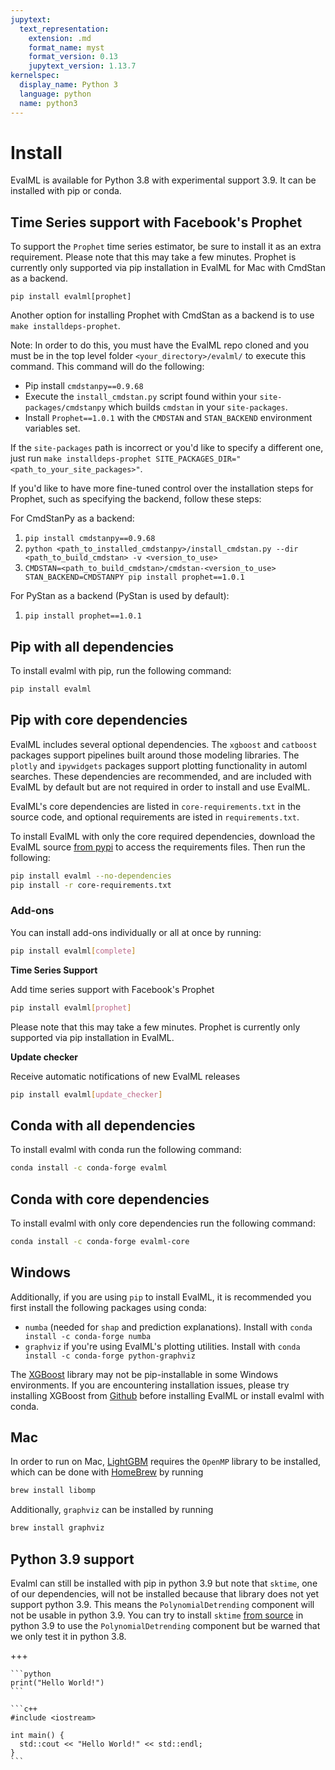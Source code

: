 ```yaml
---
jupytext:
  text_representation:
    extension: .md
    format_name: myst
    format_version: 0.13
    jupytext_version: 1.13.7
kernelspec:
  display_name: Python 3
  language: python
  name: python3
---
```


# Install

EvalML is available for Python 3.8 with experimental support 3.9. It can be installed with pip or conda.

## Time Series support with Facebook's Prophet 

To support the `Prophet` time series estimator, be sure to install it as an extra requirement. Please note that this may take a few minutes.
Prophet is currently only supported via pip installation in EvalML for Mac with CmdStan as a backend.
```shell
pip install evalml[prophet]
```
Another option for installing Prophet with CmdStan as a backend is to use `make installdeps-prophet`.

Note: In order to do this, you must have the EvalML repo cloned and you must be in the top level folder `<your_directory>/evalml/` to execute this command.
This command will do the following:
- Pip install `cmdstanpy==0.9.68`
- Execute the `install_cmdstan.py` script found within your `site-packages/cmdstanpy` which builds `cmdstan` in your `site-packages`.
- Install `Prophet==1.0.1` with the `CMDSTAN` and `STAN_BACKEND` environment variables set.

If the `site-packages` path is incorrect or you'd like to specify a different one, just run `make installdeps-prophet SITE_PACKAGES_DIR="<path_to_your_site_packages>"`.

If you'd like to have more fine-tuned control over the installation steps for Prophet, such as specifying the backend, follow these steps:

For CmdStanPy as a backend:
1. `pip install cmdstanpy==0.9.68`
2. `python <path_to_installed_cmdstanpy>/install_cmdstan.py --dir <path_to_build_cmdstan> -v <version_to_use>`
3. `CMDSTAN=<path_to_build_cmdstan>/cmdstan-<version_to_use> STAN_BACKEND=CMDSTANPY pip install prophet==1.0.1`

For PyStan as a backend (PyStan is used by default):
1. `pip install prophet==1.0.1`


## Pip with all dependencies

To install evalml with pip, run the following command:

```bash
pip install evalml
```

## Pip with core dependencies

EvalML includes several optional dependencies. The `xgboost` and `catboost` packages support pipelines built around those modeling libraries. The `plotly` and `ipywidgets` packages support plotting functionality in automl searches. These dependencies are recommended, and are included with EvalML by default but are not required in order to install and use EvalML.

EvalML's core dependencies are listed in `core-requirements.txt` in the source code, and optional requirements are isted in `requirements.txt`.

To install EvalML with only the core required dependencies, download the EvalML source [from pypi](https://pypi.org/project/evalml/#files) to access the requirements files. Then run the following:

```bash
pip install evalml --no-dependencies
pip install -r core-requirements.txt
```

### Add-ons
You can install add-ons individually or all at once by running:
```bash
pip install evalml[complete]
```

**Time Series Support** <br>

Add time series support with Facebook's Prophet
```bash
pip install evalml[prophet]
```
Please note that this may take a few minutes. Prophet is currently only supported via pip installation in EvalML.

**Update checker** <br>

Receive automatic notifications of new EvalML releases
```bash
pip install evalml[update_checker]
```

## Conda with all dependencies

To install evalml with conda run the following command:

```bash
conda install -c conda-forge evalml
```

## Conda with core dependencies 

To install evalml with only core dependencies run the following command:

```bash
conda install -c conda-forge evalml-core
```

## Windows

Additionally, if you are using `pip` to install EvalML, it is recommended you first install the following packages using conda:
* `numba` (needed for `shap` and prediction explanations). Install with `conda install -c conda-forge numba`
* `graphviz` if you're using EvalML's plotting utilities. Install with `conda install -c conda-forge python-graphviz`

The [XGBoost](https://pypi.org/project/xgboost/) library may not be pip-installable in some Windows environments. If you are encountering installation issues, please try installing XGBoost from [Github](https://xgboost.readthedocs.io/en/latest/build.html) before installing EvalML or install evalml with conda.

## Mac

In order to run on Mac, [LightGBM](https://pypi.org/project/lightgbm/) requires the `OpenMP` library to be installed, which can be done with [HomeBrew](https://brew.sh/) by running 

```bash
brew install libomp
```

Additionally, `graphviz` can be installed by running

```bash
brew install graphviz
```

## Python 3.9 support

Evalml can still be installed with pip in python 3.9 but note that `sktime`, one of our dependencies, will not be installed because that library does not yet support python 3.9. This means the ``PolynomialDetrending`` component will not be usable in python 3.9. You can try to install `sktime` [from source](https://www.sktime.org/en/latest/installation.html#building-from-source) in python 3.9 to use the ``PolynomialDetrending`` component but be warned that we only test it in python 3.8.

+++

 
````{tab} Python
```python
print("Hello World!")
```
````

````{tab} C++
```c++
#include <iostream>

int main() {
  std::cout << "Hello World!" << std::endl;
}
```
````
